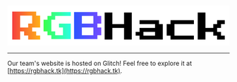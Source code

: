 ![RGBHack Logo](./public/img/RGBHack_logo.png)<hr>
Our team's website is hosted on Glitch! Feel free to explore it at [https://rgbhack.tk](https://rgbhack.tk).

<!-- Test webhook 3-->
